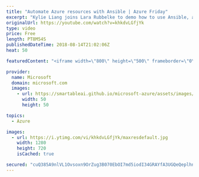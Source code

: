 ```yaml
---
title: "Automate Azure resources with Ansible | Azure Friday"
excerpt: "Kylie Liang joins Lara Rubbelke to demo how to use Ansible, an open-source, simple IT automation engine for automating cloud provisioning, configuration management and application deployments on Azure. Kylie also shares the roadmap for Ansible on Azure. [00:15] Demo Start   For more information:  + Ansible"
originalUrl: https://youtube.com/watch?v=khkdvLGfjYk
type: video
price: Free
length: PT8M54S
publishedDateTime: 2018-08-14T21:02:06Z
heat: 50

featuredContent: "<iframe width=\"800\" height=\"500\" frameborder=\"0\" src=\"https://www.youtube.com/embed/khkdvLGfjYk\" allow=\"accelerometer; autoplay; encrypted-media; gyroscope; picture-in-picture\" allowfullscreen></iframe>"

provider:
  name: Microsoft
  domain: microsoft.com
  images:
    - url: https://smartableai.github.io/microsoft-azure/assets/images/organizations/microsoft.com-50x50.jpg
      width: 50
      height: 50

topics:
  - Azure

images:
  - url: https://i.ytimg.com/vi/khkdvLGfjYk/maxresdefault.jpg
    width: 1280
    height: 720
    isCached: true

secured: "cuQ385A9nlVL1Ovsoxn9OrZug3B070EbOI7md5iodI34GRAYfA3UGQeQeplhn+lfdp9TwUu8SYM4o/Rpqmul2wpsaNf0Cwzb7vhwUS3+71gTc3ZTugZeXpR7OaHwJUsSD/oxVBqEGKAJlX2C9SZjIoap6Z+efnTY86fK/gUT/XhPnEa97vGR2DUeaq9yU3c5ww2wR4WOOYe6kqak/aiumUHyRt4f8dNlEhzH1jTCTBkx1iBjVf2aLIIuhVdVnZdbXOzJzkH+hzZE6Foy3Q2XrIkWTzDXPgP1kV0gKn/t5zgaIYZH3LE5p1ijOrNCaIjjN36KJfoSQ6KXbH3B8oCBo3xfsl3tEDnCP5Sw23iotUkPz5CYjskEn2kmqJqtysUF8rCFvkngKmU90iZko+f0IchL3R5VGtNdq40KFK2De7c=;BR+B7C/TKzzu/yBUxAjFaw=="
---
```


